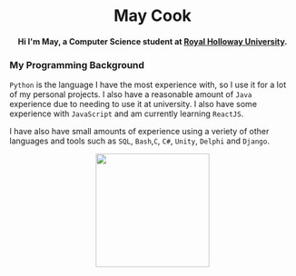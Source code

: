 <div id=header align=center >
            <h1>May Cook</h1>


#### Hi I'm May, a Computer Science student at [Royal Holloway University](https://www.royalholloway.ac.uk/).
</div>

### My Programming Background
`Python` is the language I have the most experience with, so I use it for a lot of my personal projects. I also have a reasonable amount of `Java` experience due to needing to use it at university. I also have some experience with `JavaScript` and am currently learning `ReactJS`.

I have also have small amounts of experience using a veriety of other languages and tools such as `SQL`, `Bash`,`C`, `C#`, `Unity`, `Delphi` and `Django`. 

<div id=stats-card align=center> 
<a href="https://github.com/anuraghazra/github-readme-stats">
  <img height=200 align="center" src="https://github-readme-stats.vercel.app/api?username=May-Cook&theme=jolly" />
</a>
</div>
